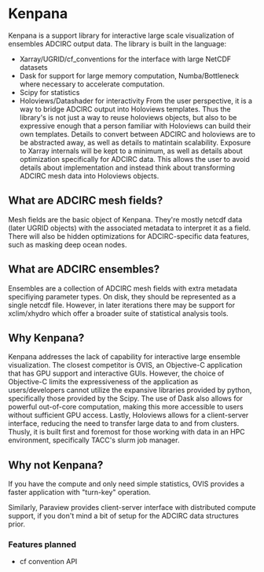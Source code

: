 # Kenpana 
Kenpana is a support library for interactive large scale visualization of ensembles ADCIRC output data. The library is built in the language: 
- Xarray/UGRID/cf_conventions for the interface with large NetCDF datasets 
- Dask for support for large memory computation, Numba/Bottleneck where necessary to accelerate computation. 
- Scipy for statistics 
- Holoviews/Datashader for interactivity
From the user perspective, it is a way to bridge ADCIRC output into Holoviews templates. Thus the library's is not just a way to reuse holoviews objects, but also to be expressive enough that a person familiar with Holoviews can build their own templates. Details to convert between ADCIRC and holoviews are to be abstracted away, as well as details to matintain scalability. Exposure to Xarray internals will be kept to a minimum, as well as details about optimization specifically for ADCIRC data. This allows the user to avoid details about implementation and instead think about transforming ADCIRC mesh data into Holoviews objects. 

## What are ADCIRC mesh fields? 
Mesh fields are the basic object of Kenpana. They're mostly netcdf data (later UGRID objects) with the associated metadata to interpret it as a field. There will also be hidden optimizations for ADCIRC-specific data features, such as masking deep ocean nodes. 

## What are ADCIRC ensembles? 
Ensembles are a collection of ADCIRC mesh fields with extra metadata specifiying parameter types. On disk, they should be represented as a single netcdf file. However, in later iterations there may be support for xclim/xhydro which offer a broader suite of statistical analysis tools. 

## Why Kenpana? 
Kenpana addresses the lack of capability for interactive large ensemble visualization. The closest competitor is OVIS, an Objective-C application that has GPU support and interactive GUIs. However, the choice of Objective-C limits the expressiveness of the application as users/developers cannot utilize the expansive libraries provided by python, specifically those provided by the Scipy. The use of Dask also allows for powerful out-of-core computation, making this more accessible to users without sufficient GPU access. Lastly, Holoviews allows for a client-server interface, reducing the need to transfer large data to and from clusters. Thusly, it is built first and foremost for those working with data in an HPC environment, specifically TACC's slurm job manager. 

## Why not Kenpana? 
If you have the compute and only need simple statistics, OVIS provides a faster application with "turn-key" operation. 

Similarly, Paraview provides client-server interface with distributed compute support, if you don't mind a bit of setup for the ADCIRC data structures prior. 


### Features planned 
- cf convention API 